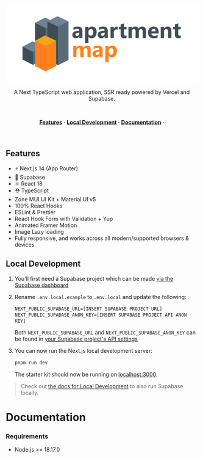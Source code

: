 ![image](./docs/apartmentmap-light.jpg)

<p align="center">
 A Next TypeScript web application, SSR ready powered by Vercel and Supabase.
</p>

<br/>

<p align="center">
  <a href="#features"><strong>Features</strong></a> ·
  <a href="#local-development"><strong>Local Development</strong></a> ·
  <a href="#documentation"><strong>Documentation</strong></a> ·
</p>
<br/>

## Features

- ⚡️ Next.js 14 (App Router)
- 💚 Supabase
- ⚛️ React 18
- ⛑ TypeScript
- Zone MUI UI Kit + Material UI v5
- 100% React Hooks
- ESLint & Prettier
- React Hook Form with Validation + Yup
- Animated Framer Motion
- Image Lazy loading
- Fully responsive, and works across all modern/supported browsers & devices

## Local Development

1. You'll first need a Supabase project which can be made [via the Supabase dashboard](https://database.new)

2. Rename `.env.local.example` to `.env.local` and update the following:

   ```
   NEXT_PUBLIC_SUPABASE_URL=[INSERT SUPABASE PROJECT URL]
   NEXT_PUBLIC_SUPABASE_ANON_KEY=[INSERT SUPABASE PROJECT API ANON KEY]
   ```

   Both `NEXT_PUBLIC_SUPABASE_URL` and `NEXT_PUBLIC_SUPABASE_ANON_KEY` can be found in [your Supabase project's API settings](https://app.supabase.com/project/_/settings/api)

3. You can now run the Next.js local development server:

   ```bash
   pnpm run dev
   ```

   The starter kit should now be running on [localhost:3000](http://localhost:3000/).

> Check out [the docs for Local Development](https://supabase.com/docs/guides/getting-started/local-development) to also run Supabase locally.

# Documentation

### Requirements

- Node.js >= 18.17.0



